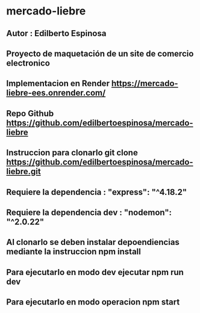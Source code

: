 # mercado-liebre

## Autor : Edilberto Espinosa

## Proyecto de maquetación de un site de comercio electronico

## Implementacion en Render https://mercado-liebre-ees.onrender.com/

## Repo Github https://github.com/edilbertoespinosa/mercado-liebre

## Instruccion para clonarlo git clone https://github.com/edilbertoespinosa/mercado-liebre.git

## Requiere la dependencia : "express": "^4.18.2"

## Requiere la dependencia dev : "nodemon": "^2.0.22"

## Al clonarlo se deben instalar depoendiencias mediante la instruccion npm install

## Para ejecutarlo en modo dev ejecutar npm run dev

## Para ejecutarlo en modo operacion npm start
